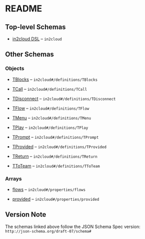 # README

## Top-level Schemas

*   [in2cloud DSL](./tdslroot.md "in2cloud DSL root object") – `in2cloud`

## Other Schemas

### Objects

*   [TBlocks](./tdslroot-definitions-tblocks.md "Map of flow blocks") – `in2cloud#/definitions/TBlocks`

*   [TCall](./tdslroot-definitions-tcall.md "Invoke other sub-flow defined in this DSL file") – `in2cloud#/definitions/TCall`

*   [TDisconnect](./tdslroot-definitions-tdisconnect.md "Finish flow and disconnect user") – `in2cloud#/definitions/TDisconnect`

*   [TFlow](./tdslroot-definitions-tflow.md "Flow definition") – `in2cloud#/definitions/TFlow`

*   [TMenu](./tdslroot-definitions-tmenu.md "Prompt user to make a choice") – `in2cloud#/definitions/TMenu`

*   [TPlay](./tdslroot-definitions-tplay.md) – `in2cloud#/definitions/TPlay`

*   [TPrompt](./tdslroot-definitions-tprompt.md "Prompt user for input") – `in2cloud#/definitions/TPrompt`

*   [TProvided](./tdslroot-definitions-tprovided.md "Sub-flow avaliable to be invoked with TCall, but not defined in this DSL") – `in2cloud#/definitions/TProvided`

*   [TReturn](./tdslroot-definitions-treturn.md "Return from subflow to a parent flow") – `in2cloud#/definitions/TReturn`

*   [TToTeam](./tdslroot-definitions-ttoteam.md "Transfer user to a specified team") – `in2cloud#/definitions/TToTeam`

### Arrays

*   [flows](./tdslroot-properties-flows.md "Flows definition") – `in2cloud#/properties/flows`

*   [provided](./tdslroot-properties-provided.md "List of @TProvided sub-flows") – `in2cloud#/properties/provided`

## Version Note

The schemas linked above follow the JSON Schema Spec version: `http://json-schema.org/draft-07/schema#`
